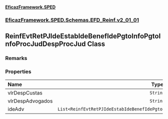 #### [EficazFramework.SPED](EficazFrameworkSPED.md 'EficazFramework SPED')
### [EficazFramework.SPED.Schemas.EFD_Reinf.v2_01_01](EficazFramework.SPED.Schemas.EFD_Reinf.v2_01_01.md 'EficazFramework.SPED.Schemas.EFD_Reinf.v2_01_01')

## ReinfEvtRetPJIdeEstabIdeBenefIdePgtoInfoPgtoInfoProcJudDespProcJud Class

### Remarks
### Properties

| Name | Type | |
| :--- | :---: | :--- |
| vlrDespCustas | `String` |  |
| vlrDespAdvogados | `String` |  |
| ideAdv | `List<ReinfEvtRetPJIdeEstabIdeBenefIdePgtoInfoPgtoInfoProcJudDespProcJudIdeAdv>` |  |
